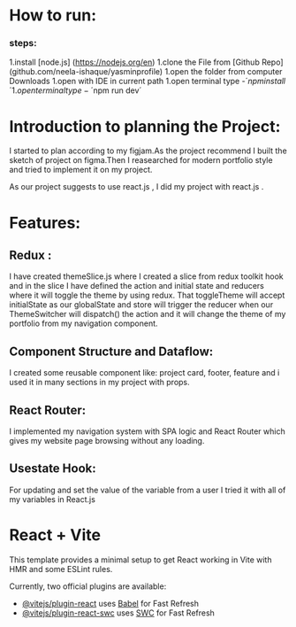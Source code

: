 # How to run:
### steps:
1.install [node.js] (https://nodejs.org/en)
1.clone the File from [Github Repo] (github.com/neela-ishaque/yasminprofile)
1.open the folder from computer Downloads
1.open with IDE in current path
1.open terminal type -´$npm install´
1.open terminal type -´$npm run dev´

# Introduction to planning the Project:
I started to plan according to my figjam.As the project recommend I built the sketch of project on figma.Then I reasearched for modern portfolio style and tried to implement it on my project.


As our project suggests to use react.js , I did my project with react.js .

# Features:

## Redux :
I have created themeSlice.js where I created a slice from redux toolkit hook and in the slice I have defined the action and initial state and reducers where it will toggle the theme by using redux. That toggleTheme will accept initialState as our globalState and store will trigger the reducer when our ThemeSwitcher will dispatch() the action and it will change the theme of my portfolio from my navigation component.

## Component Structure and Dataflow:
I created some reusable component like: project card, footer, feature and i used it in many sections in my project with props.

## React Router:
I implemented my navigation system with SPA logic and React Router which gives my  website page browsing without any loading.

## Usestate Hook:
For updating and set the value of the variable from a user I tried it with all of my variables in React.js



# React + Vite

This template provides a minimal setup to get React working in Vite with HMR and some ESLint rules.

Currently, two official plugins are available:

- [@vitejs/plugin-react](https://github.com/vitejs/vite-plugin-react/blob/main/packages/plugin-react/README.md) uses [Babel](https://babeljs.io/) for Fast Refresh
- [@vitejs/plugin-react-swc](https://github.com/vitejs/vite-plugin-react-swc) uses [SWC](https://swc.rs/) for Fast Refresh

